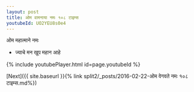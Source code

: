```yaml
---
layout: post
title: ओम वामनाया नमः १०८ टाइम्स
youtubeId: UO2YEU8s0e4
---
```

 
 
 ओम महात्माने नमः  
 
 -  ज्याचे मन खूप महान आहे 
 
  
 
  
 
 
 
 
 
 


{% include youtubePlayer.html id=page.youtubeId %}
 
[Next]({{ site.baseurl }}{% link  split2/_posts/2016-02-22-ओम वेगवते नमः १०८ टाइम्स.md%})
 

